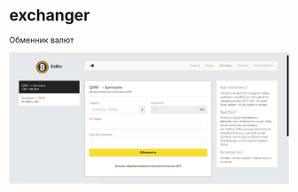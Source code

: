 # exchanger
Обменник валют

![preview](https://raw.githubusercontent.com/cyberpaste/exchanger/master/preview.jpg)
